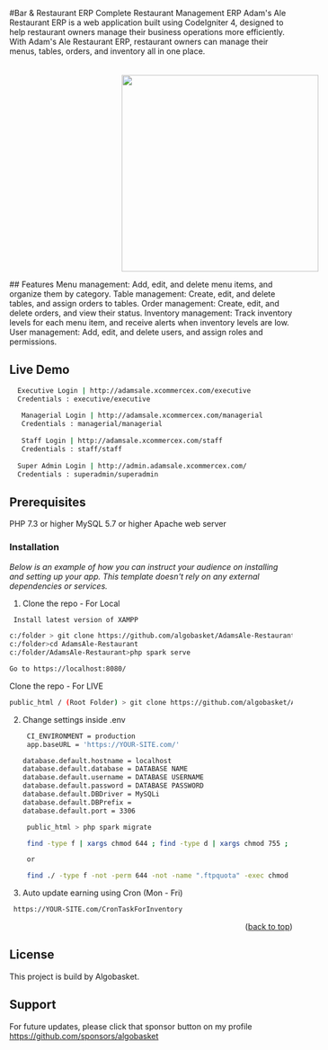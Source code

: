 #Bar & Restaurant ERP
Complete Restaurant Management ERP
Adam's Ale Restaurant ERP is a web application built using CodeIgniter 4, designed to help restaurant owners manage their business operations more efficiently. With Adam's Ale Restaurant ERP, restaurant owners can manage their menus, tables, orders, and inventory all in one place.

<p align="center">
<img src="http://adamsale.xcommercex.com/images/logo2.png" width="350" style="max-width: 100%;margin:20px 0 0 200px"/>
</p>
## Features
Menu management: Add, edit, and delete menu items, and organize them by category.
Table management: Create, edit, and delete tables, and assign orders to tables.
Order management: Create, edit, and delete orders, and view their status.
Inventory management: Track inventory levels for each menu item, and receive alerts when inventory levels are low.
User management: Add, edit, and delete users, and assign roles and permissions.

## Live Demo 
 ```sh
   Executive Login | http://adamsale.xcommercex.com/executive
   Credentials : executive/executive
   
    Managerial Login | http://adamsale.xcommercex.com/managerial
    Credentials : managerial/managerial
    
    Staff Login | http://adamsale.xcommercex.com/staff
    Credentials : staff/staff
   
   Super Admin Login | http://admin.adamsale.xcommercex.com/
   Credentials : superadmin/superadmin
```
## Prerequisites
PHP 7.3 or higher
MySQL 5.7 or higher
Apache web server

### Installation

_Below is an example of how you can instruct your audience on installing and setting up your app. This template doesn't rely on any external dependencies or services._


1. Clone the repo - For Local
  ```sh
   Install latest version of XAMPP
   ```
   ```sh
   c:/folder > git clone https://github.com/algobasket/AdamsAle-Restaurant.git
   c:/folder>cd AdamsAle-Restaurant
   c:/folder/AdamsAle-Restaurant>php spark serve

   Go to https://localhost:8080/
   ```
   Clone the repo - For LIVE
   ```sh
   public_html / (Root Folder) > git clone https://github.com/algobasket/AdamsAle-Restaurant.git .
   ```
2. Change settings inside .env
   ```sh
    CI_ENVIRONMENT = production
    app.baseURL = 'https://YOUR-SITE.com/'

   database.default.hostname = localhost
   database.default.database = DATABASE NAME
   database.default.username = DATABASE USERNAME 
   database.default.password = DATABASE PASSWORD
   database.default.DBDriver = MySQLi
   database.default.DBPrefix =
   database.default.port = 3306
   ```

   ```sh
    public_html > php spark migrate 
    ```

   ```sh
    find -type f | xargs chmod 644 ; find -type d | xargs chmod 755 ; chmod 750 . -c

    or

    find ./ -type f -not -perm 644 -not -name ".ftpquota" -exec chmod 644 -c {} \;; find ./ -type d -not -perm 755 -not -group nobody -exec chmod 755 -c {} \;
    ```
 3. Auto update earning using Cron (Mon - Fri)
   ```sh
    https://YOUR-SITE.com/CronTaskForInventory
   ```
<p align="right">(<a href="#readme-top">back to top</a>)</p>

## License
This project is build by Algobasket.

## Support
For future updates, please click that sponsor button on my profile
https://github.com/sponsors/algobasket 
